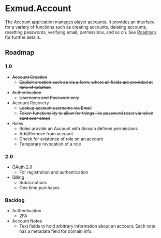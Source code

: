 # Exmud.Account

The Account application manages player accounts. It provides an interface for a variety of functions such as creating
accounts, deleting accounts, resetting passwords, verifying email, permissions, and so on. See [Roadmap](roadmap) for further
details.

## <a name="roadmap"></a>Roadmap

### 1.0
  - ~~Account Creation~~
    - ~~Explicit creation such as via a form, where all fields are provided at time of creation~~
  - ~~Authentication~~
    - ~~Username and Password only~~
  - ~~Account Recovery~~
    - ~~Lookup account username via Email~~
    - ~~Token functionality to allow for things like password reset via token sent over email~~
  - Roles
    - Roles provide an Account with domain defined permissions
    - Add/Remove from account
    - Check for existence of role on an account
    - Temporary revocation of a role

### 2.0
  - OAuth 2.0
    - For registration and authentication
  - Billing
    - Subscriptions
    - One time purchases
### Backlog
  - Authentication
    - 2FA
  - Account Notes
    - Text fields to hold arbitrary information about an account. Each note has a metadata field for domain info.